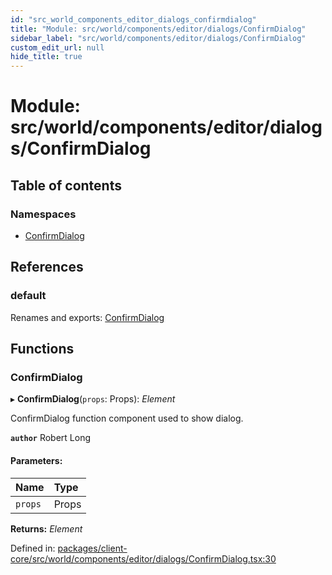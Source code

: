 ```yaml
---
id: "src_world_components_editor_dialogs_confirmdialog"
title: "Module: src/world/components/editor/dialogs/ConfirmDialog"
sidebar_label: "src/world/components/editor/dialogs/ConfirmDialog"
custom_edit_url: null
hide_title: true
---
```


# Module: src/world/components/editor/dialogs/ConfirmDialog

## Table of contents

### Namespaces

- [ConfirmDialog](src_world_components_editor_dialogs_confirmdialog.confirmdialog.md)

## References

### default

Renames and exports: [ConfirmDialog](src_world_components_editor_dialogs_confirmdialog.md#confirmdialog)

## Functions

### ConfirmDialog

▸ **ConfirmDialog**(`props`: Props): *Element*

ConfirmDialog function component used to show dialog.

**`author`** Robert Long

#### Parameters:

| Name | Type |
| :------ | :------ |
| `props` | Props |

**Returns:** *Element*

Defined in: [packages/client-core/src/world/components/editor/dialogs/ConfirmDialog.tsx:30](https://github.com/xr3ngine/xr3ngine/blob/2d83606b6/packages/client-core/src/world/components/editor/dialogs/ConfirmDialog.tsx#L30)
